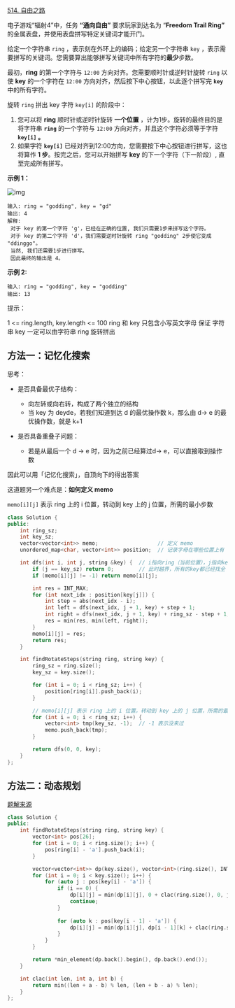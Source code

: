 [514. 自由之路](https://leetcode-cn.com/problems/freedom-trail/)

电子游戏“辐射4”中，任务 **“通向自由”** 要求玩家到达名为 “**Freedom Trail Ring”** 的金属表盘，并使用表盘拼写特定关键词才能开门。

给定一个字符串 `ring` ，表示刻在外环上的编码；给定另一个字符串 `key` ，表示需要拼写的关键词。您需要算出能够拼写关键词中所有字符的**最少**步数。

最初，**ring** 的第一个字符与 `12:00` 方向对齐。您需要顺时针或逆时针旋转 `ring` 以使 **key** 的一个字符在 `12:00` 方向对齐，然后按下中心按钮，以此逐个拼写完 **`key`** 中的所有字符。

旋转 `ring` 拼出 key 字符 `key[i]` 的阶段中：

1. 您可以将 **ring** 顺时针或逆时针旋转 **一个位置** ，计为1步。旋转的最终目的是将字符串 **`ring`** 的一个字符与 `12:00` 方向对齐，并且这个字符必须等于字符 **`key[i]` 。**
2. 如果字符 **`key[i]`** 已经对齐到12:00方向，您需要按下中心按钮进行拼写，这也将算作 **1 步**。按完之后，您可以开始拼写 **key** 的下一个字符（下一阶段）, 直至完成所有拼写。

**示例 1：**

![img](https://assets.leetcode.com/uploads/2018/10/22/ring.jpg)

```
输入: ring = "godding", key = "gd"
输出: 4
解释:
 对于 key 的第一个字符 'g'，已经在正确的位置, 我们只需要1步来拼写这个字符。 
 对于 key 的第二个字符 'd'，我们需要逆时针旋转 ring "godding" 2步使它变成 "ddinggo"。
 当然, 我们还需要1步进行拼写。
 因此最终的输出是 4。
```

**示例 2:**

```
输入: ring = "godding", key = "godding"
输出: 13
```

提示：

1 <= ring.length, key.length <= 100
ring 和 key 只包含小写英文字母
保证 字符串 key 一定可以由字符串  ring 旋转拼出

## 方法一：记忆化搜索

思考：

- 是否具备最优子结构：
  - 向左转或向右转，构成了两个独立的结构
  - 当 key 为 deyde，若我们知道到达 d 的最优操作数 k，那么由 d-> e 的最优操作数，就是 k+1
  
- 是否具备重叠子问题：
  - 若是从最后一个 d -> e 时，因为之前已经算过d-> e，可以直接取到操作数

因此可以用「记忆化搜索」，自顶向下的得出答案

这道题另一个难点是：**如何定义 memo**

`memo[i][j]` 表示 ring 上的 i 位置，转动到 key 上的 j 位置，所需的最小步数

```c++
class Solution {
public:
    int ring_sz;
    int key_sz;
    vector<vector<int>> memo;                   // 定义 memo
    unordered_map<char, vector<int>> position;  // 记录字母在哪些位置上有

    int dfs(int i, int j, string &key) {  // i指向ring（当前位置），j指向key（方便找下个位置上的值）
        if (j == key_sz) return 0;        // 此时越界，所有的key都已经找全
        if (memo[i][j] != -1) return memo[i][j];

        int res = INT_MAX;
        for (int next_idx : position[key[j]]) {
            int step = abs(next_idx - i);
            int left = dfs(next_idx, j + 1, key) + step + 1;             // 往左转
            int right = dfs(next_idx, j + 1, key) + ring_sz - step + 1;  // 往右转
            res = min(res, min(left, right));
        }
        memo[i][j] = res;
        return res;
    }

    int findRotateSteps(string ring, string key) {
        ring_sz = ring.size();
        key_sz = key.size();

        for (int i = 0; i < ring_sz; i++) {
            position[ring[i]].push_back(i);
        }

        // memo[i][j] 表示 ring 上的 i 位置，转动到 key 上的 j 位置，所需的最小步数
        for (int i = 0; i < ring_sz; i++) {
            vector<int> tmp(key_sz, -1);  // -1 表示没来过
            memo.push_back(tmp);
        }

        return dfs(0, 0, key);
    }
};
```

## 方法二：动态规划

[题解来源](https://leetcode-cn.com/problems/freedom-trail/solution/freedom-trail-by-ikaruga/)

```c++
class Solution {
public:
    int findRotateSteps(string ring, string key) {
        vector<int> pos[26];
        for (int i = 0; i < ring.size(); i++) {
            pos[ring[i] - 'a'].push_back(i);
        }

        vector<vector<int>> dp(key.size(), vector<int>(ring.size(), INT_MAX));
        for (int i = 0; i < key.size(); i++) {
            for (auto j : pos[key[i] - 'a']) {
                if (i == 0) {
                    dp[i][j] = min(dp[i][j], 0 + clac(ring.size(), 0, j) + 1);
                    continue;
                }
                
                for (auto k : pos[key[i - 1] - 'a']) {
                    dp[i][j] = min(dp[i][j], dp[i - 1][k] + clac(ring.size(), k, j) + 1);
                }
            }
        }

        return *min_element(dp.back().begin(), dp.back().end());
    }

    int clac(int len, int a, int b) {
        return min((len + a - b) % len, (len + b - a) % len);
    }
};
```



